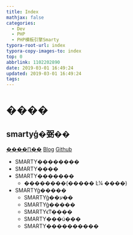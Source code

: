 ```yaml
---
title: Index
mathjax: false
categories:
  - Dev
  - PHP
  - PHP模板引擎Smarty
typora-root-url: index
typora-copy-images-to: index
top: 0
abbrlink: 1102202890
date: 2019-03-01 16:49:24
updated: 2019-03-01 16:49:24
tags:
---
```



# ���� 
 	
## smartyģ�弼�� 
[����Ԥ��](smartyģ�弼��.md)    [Blog](http://blog.kuma8866.top/posts/3997252698/)     [Github](https://github.com/KumaDocCenter/PHP/blob/master/doc/md/PHPģ������Smarty/smartyģ�弼��.md)
 
* SMARTY��������
* SMARTY����
* SMARTY�������
  * ��������(����� Ŀ¼ ����)
* SMARTYģ�����
  * SMARTYģ��ע��
  * SMARTYģ�����
  * SMARTYϵͳ����
  * SMARTY���ú���
  * SMARTY����������
 
